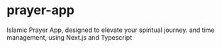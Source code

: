 # prayer-app
Islamic Prayer App, designed to elevate your spiritual journey. and time management, using Next.js and Typescript
